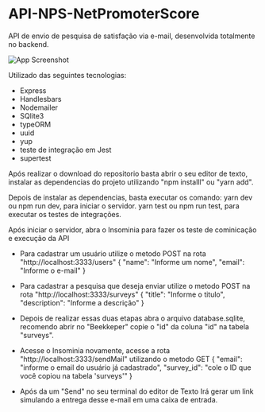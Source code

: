 # API-NPS-NetPromoterScore

API de envio de pesquisa de satisfação via e-mail, desenvolvida totalmente no backend.

![App Screenshot](src/views/NPS_API.png)

Utilizado das seguintes tecnologias:

- Express
- Handlesbars
- Nodemailer
- SQlite3
- typeORM
- uuid
- yup
- teste de integração em Jest
- supertest

Após realizar o download do repositorio basta abrir o seu editor de texto, instalar as dependencias do projeto
utilizando "npm installl" ou "yarn add".

Depois de instalar as dependencias, basta executar os comando:
yarn dev ou npm run dev, para iniciar o servidor.
yarn test ou npm run test, para executar os testes de integrações.

Após iniciar o servidor, abra o Insominia para fazer os teste de cominicação e execução da API

- Para cadastrar um usuário utilize o metodo POST na rota "http://localhost:3333/users"
{
	"name": "Informe um nome",
	"email": "Informe o e-mail"
}

- Para cadastrar a pesquisa que deseja enviar utilize o metodo POST na rota "http://localhost:3333/surveys"
{
	"title": "Informe o titulo",
	"description": "Informe a descrição"
}

- Depois de realizar essas duas etapas abra o arquivo database.sqlite, recomendo abrir no "Beekkeper"
copie o "id" da coluna "id" na tabela "surveys".

- Acesse o Insominia novamente, acesse a rota "http://localhost:3333/sendMail" utilizando o metodo GET
{
	"email": "informe o email do usuário já cadastrado",
	"survey_id": "cole o ID que você copiou na tabela 'surveys'"
}

- Após da um "Send" no seu terminal do editor de Texto Irá gerar um link simulando a entrega desse e-mail em uma caixa de entrada.

